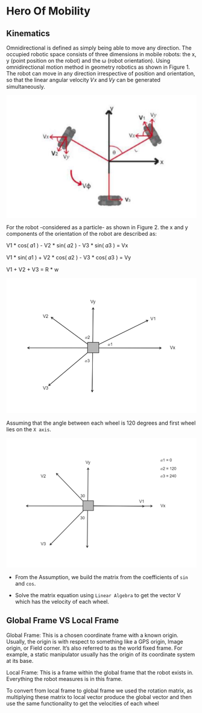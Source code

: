 # Hero Of Mobility

## Kinematics

Omnidirectional is defined as simply being able to move 
any direction. The occupied robotic space consists of three 
dimensions in mobile robots: the x, y (point position on the 
robot) and the ω (robot orientation). Using 
omnidirectional motion method in geometry robotics as 
shown in Figure 1. The robot can move in any direction 
irrespective of position and orientation, so that the linear 
angular velocity 𝑉𝑥 and 𝑉𝑦 can be generated simultaneously. 

![The omnidirectional three-wheel](imgs/img_01.png)

For the robot -considered as a particle- as shown in Figure 2. the x and y components of 
the orientation of the robot are described as:

V1 * cos( 𝛼1 ) - V2 * sin( 𝛼2 ) - V3 * sin( 𝛼3 ) = Vx

V1 * sin( 𝛼1 ) + V2 * cos( 𝛼2 ) - V3 * cos( 𝛼3 ) = Vy

V1              +       V2        +         V3      = R * w

![Factorize the Velocities](imgs/img_02.png)

Assuming that the angle between each wheel is 120 degrees and first wheel lies on the `X axis`.

![Factorize the Velocities](imgs/img_03.png)

- From the Assumption, we build the matrix from the coefficients of `sin` and `cos`.

- Solve the matrix equation using `Linear Algebra` to get the vector V which has the velocity of each wheel.

## Global Frame VS Local Frame

Global Frame: This is a chosen coordinate frame with a known origin. Usually, the origin is with respect to something like a GPS origin, Image origin, or Field corner. It’s also referred to as the world fixed frame. For example, a static manipulator usually has the origin of its coordinate system at its base.

Local Frame: This is a frame within the global frame that the robot exists in. Everything the robot measures is in this frame. 

To convert from local frame to global frame we used the rotation matrix, as multiplying these matrix to local vector produce the global vector and then use the same functionality to get the velocities of each wheel
